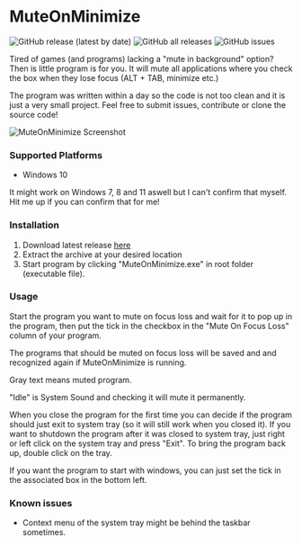 ﻿
# MuteOnMinimize #
![GitHub release (latest by date)](https://img.shields.io/github/v/release/BlakkM9/MuteOnMinimize)
![GitHub all releases](https://img.shields.io/github/downloads/BlakkM9/MuteOnMinimize/total)
![GitHub issues](https://img.shields.io/github/issues/BlakkM9/MuteOnMinimize)

Tired of games (and programs) lacking a "mute in background" option? Then is little program is for you.
It will mute all applications where you check the box when they lose focus (ALT + TAB, minimize etc.)

The program was written within a day so the code is not too clean and it is just a very small project.
Feel free to submit issues, contribute or clone the source code! 

![MuteOnMinimize Screenshot](https://i.imgur.com/E5asBEO.png)

### Supported Platforms ###
- Windows 10

It might work on Windows 7, 8 and 11 aswell but I can't confirm that myself. Hit me up if you can confirm that for me!

### Installation ###
1. Download latest release [here](https://github.com/BlakkM9/MuteOnMinimize/releases/latest/download/MuteOnMinimize.zip)
2. Extract the archive at your desired location
3. Start program by clicking "MuteOnMinimize.exe" in root folder (executable file).

### Usage ###
Start the program you want to mute on focus loss and wait for it to pop up in the program, then put the tick in the checkbox in the "Mute On Focus Loss" column of your program.

The programs that should be muted on focus loss will be saved and and recognized again if MuteOnMinimize is running.

Gray text means muted program.

"Idle" is System Sound and checking it will mute it permanently.

When you close the program for the first time you can decide if the program should just exit to system tray (so it will still work when you closed it). If you want to shutdown the program after it was closed to system tray, just right or left click on the system tray and press "Exit". To bring the program back up, double click on the tray.

If you want the program to start with windows, you can just set the tick in the associated box in the bottom left.


### Known issues ###

- Context menu of the system tray might be behind the taskbar sometimes.
